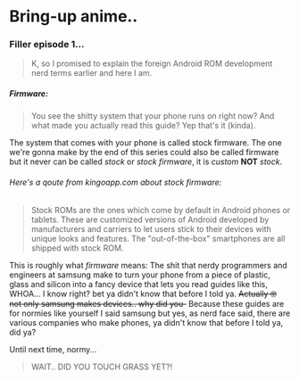 # Bring-up anime..

### Filler episode 1...

> K, so I promised to explain the foreign Android ROM development nerd terms earlier and here I am.

##### Firmware:

> You see the shitty system that your phone runs on right now? And what made you actually read this guide? Yep that's it (kinda).

The system that comes with your phone is called stock firmware.
The one we're gonna make by the end of this series could also be called firmware but it never can be called *stock* or *stock firmware*, it is *custom* **NOT** *stock*.

###### Here's a qoute from kingoapp.com about *stock firmware*:

> Stock ROMs are the ones which come by default in Android phones or tablets. These are customized versions of Android developed by manufacturers and carriers to let users stick to their devices with unique looks and features. The "out-of-the-box" smartphones are all shipped with stock ROM.

This is roughly what *firmware* means: The shit that nerdy programmers and engineers at samsung make to turn your phone from a piece of plastic, glass and silicon into a fancy device that lets you read guides like this, WHOA... I know right? bet ya didn't know that before I told ya. ~~Actually 🤓 not only samsung makes devices.. why did you-~~ Because these guides are for normies like yourself I said samsung but yes, as nerd face said, there are various companies who make phones, ya didn't know that before I told ya, did ya?

Until next time, normy...

> WAIT.. DID YOU TOUCH GRASS YET?!

